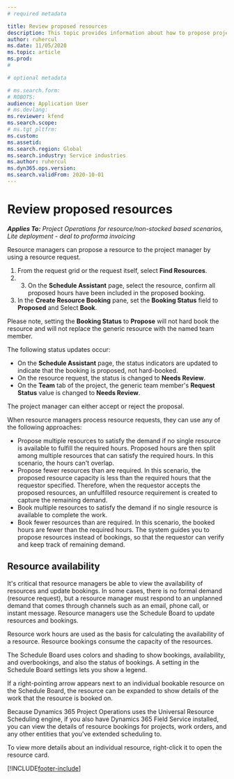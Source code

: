 ```yaml
---
# required metadata

title: Review proposed resources
description: This topic provides information about how to propose project resources.
author: ruhercul
ms.date: 11/05/2020
ms.topic: article
ms.prod: 
#

# optional metadata

# ms.search.form: 
# ROBOTS: 
audience: Application User
# ms.devlang: 
ms.reviewer: kfend
ms.search.scope: 
# ms.tgt_pltfrm: 
ms.custom: 
ms.assetid: 
ms.search.region: Global
ms.search.industry: Service industries
ms.author: ruhercul
ms.dyn365.ops.version: 
ms.search.validFrom: 2020-10-01
---
```


# Review proposed resources

_**Applies To:** Project Operations for resource/non-stocked based scenarios, Lite deployment - deal to proforma invoicing_

Resource managers can propose a resource to the project manager by using a resource request.

1. From the request grid or the request itself, select **Find Resources**.
2. 3. On the **Schedule Assistant** page, select the resource, confirm all proposed hours have been included in the proposed booking.
4. In the **Create Resource Booking** pane, set the **Booking Status** field to **Proposed** and Select **Book**.

Please note, setting the **Booking Status** to **Propose** will not hard book the resource and will not replace the generic resource with the named team member.

The following status updates occur:

- On the **Schedule Assistant** page, the status indicators are updated to indicate that the booking is proposed, not hard-booked.
- On the resource request, the status is changed to **Needs Review**.
- On the **Team** tab of the project, the generic team member's **Request Status** value is changed to **Needs Review**.

The project manager can either accept or reject the proposal.

When resource managers process resource requests, they can use any of the following approaches:

- Propose multiple resources to satisfy the demand if no single resource is available to fulfill the required hours. Proposed hours are then split among multiple resources that can satisfy the required hours. In this scenario, the hours can't overlap.
- Propose fewer resources than are required. In this scenario, the proposed resource capacity is less than the required hours that the requestor specified. Therefore, when the requestor accepts the proposed resources, an unfulfilled resource requirement is created to capture the remaining demand.
- Book multiple resources to satisfy the demand if no single resource is available to complete the work.
- Book fewer resources than are required. In this scenario, the booked hours are fewer than the required hours. The system guides you to propose resources instead of bookings, so that the requestor can verify and keep track of remaining demand.

## Resource availability

It's critical that resource managers be able to view the availability of resources and update bookings. In some cases, there is no formal demand (resource request), but a resource manager must respond to an unplanned demand that comes through channels such as an email, phone call, or instant message. Resource managers use the Schedule Board to update resources and bookings.

Resource work hours are used as the basis for calculating the availability of a resource. Resource bookings consume the capacity of the resources.

The Schedule Board uses colors and shading to show bookings, availability, and overbookings, and also the status of bookings. A setting in the Schedule Board settings lets you show a legend.

If a right-pointing arrow appears next to an individual bookable resource on the Schedule Board, the resource can be expanded to show details of the work that the resource is booked on.

Because Dynamics 365 Project Operations uses the Universal Resource Scheduling engine, if you also have Dynamics 365 Field Service installed, you can view the details of resource bookings for projects, work orders, and any other entities that you've extended scheduling to.

To view more details about an individual resource, right-click it to open the resource card.



[!INCLUDE[footer-include](../includes/footer-banner.md)]
